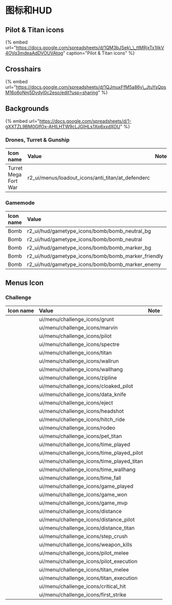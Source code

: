 # 图标和HUD

## 

## Pilot & Titan icons

{% embed url="https://docs.google.com/spreadsheets/d/1QM3bJSek\_\_ttMRjxTx1IjkV4OVq3mdeaAdDVOUVAtqg" caption="Pilot & Titan icons" %}

## Crosshairs

{% embed url="https://docs.google.com/spreadsheets/d/1QJmuxFfM5a86y\_JtuYsQpsM16o6oNnj5Dvdyl0c2eso/edit?usp=sharing" %}

## Backgrounds

{% embed url="https://docs.google.com/spreadsheets/d/1-gXXTZL9BM0GlfOx-AHILHTW9cLJGIHLs1Xp6xxdXOU" %}



### Drones, Turret & Gunship

| Icon name | Value | Note |
| :--- | :--- | :--- |
| Turret Mega Fort War | r2\_ui/menus/loadout\_icons/anti\_titan/at\_defenderc |  |

### Gamemode

| Icon name | Value | Note |
| :--- | :--- | :--- |
| Bomb | r2\_ui/hud/gametype\_icons/bomb/bomb\_neutral\_bg |  |
| Bomb | r2\_ui/hud/gametype\_icons/bomb/bomb\_neutral |  |
| Bomb | r2\_ui/hud/gametype\_icons/bomb/bomb\_marker\_bg |  |
| Bomb | r2\_ui/hud/gametype\_icons/bomb/bomb\_marker\_friendly |  |
| Bomb | r2\_ui/hud/gametype\_icons/bomb/bomb\_marker\_enemy |  |

## Menus Icon

### Challenge

| Icon name | Value | Note |
| :--- | :--- | :--- |
|  | ui/menu/challenge\_icons/grunt |  |
|  | ui/menu/challenge\_icons/marvin |  |
|  | ui/menu/challenge\_icons/pilot |  |
|  | ui/menu/challenge\_icons/spectre |  |
|  | ui/menu/challenge\_icons/titan |  |
|  | ui/menu/challenge\_icons/wallrun |  |
|  | ui/menu/challenge\_icons/wallhang |  |
|  | ui/menu/challenge\_icons/zipline |  |
|  | ui/menu/challenge\_icons/cloaked\_pilot |  |
|  | ui/menu/challenge\_icons/data\_knife |  |
|  | ui/menu/challenge\_icons/eject |  |
|  | ui/menu/challenge\_icons/headshot |  |
|  | ui/menu/challenge\_icons/hitch\_ride |  |
|  | ui/menu/challenge\_icons/rodeo |  |
|  | ui/menu/challenge\_icons/pet\_titan |  |
|  | ui/menu/challenge\_icons/time\_played |  |
|  | ui/menu/challenge\_icons/time\_played\_pilot |  |
|  | ui/menu/challenge\_icons/time\_played\_titan |  |
|  | ui/menu/challenge\_icons/time\_wallhang |  |
|  | ui/menu/challenge\_icons/time\_fall |  |
|  | ui/menu/challenge\_icons/game\_played |  |
|  | ui/menu/challenge\_icons/game\_won |  |
|  | ui/menu/challenge\_icons/game\_mvp |  |
|  | ui/menu/challenge\_icons/distance |  |
|  | ui/menu/challenge\_icons/distance\_pilot |  |
|  | ui/menu/challenge\_icons/distance\_titan |  |
|  | ui/menu/challenge\_icons/step\_crush |  |
|  | ui/menu/challenge\_icons/weapon\_kills |  |
|  | ui/menu/challenge\_icons/pilot\_melee |  |
|  | ui/menu/challenge\_icons/pilot\_execution |  |
|  | ui/menu/challenge\_icons/titan\_melee |  |
|  | ui/menu/challenge\_icons/titan\_execution |  |
|  | ui/menu/challenge\_icons/critical\_hit |  |
|  | ui/menu/challenge\_icons/first\_strike |  |

|  |
| :--- |


